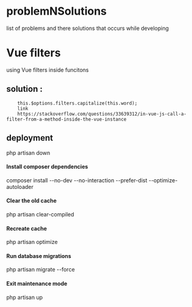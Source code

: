 # problemNSolutions
list of problems and there solutions that occurs while developing 

# Vue filters 
using Vue filters inside funcitons

## solution : 
        this.$options.filters.capitalize(this.word);
        link 
        https://stackoverflow.com/questions/33639312/in-vue-js-call-a-filter-from-a-method-inside-the-vue-instance




## deployment  

php artisan down
#### Install composer dependencies
composer install --no-dev --no-interaction --prefer-dist --optimize-autoloader

#### Clear the old cache
php artisan clear-compiled

#### Recreate cache
php artisan optimize 

#### Run database migrations
php artisan migrate --force  
#### Exit maintenance mode
php artisan up